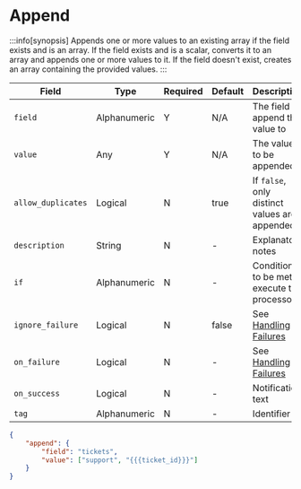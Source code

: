# Append

:::info[synopsis]
Appends one or more values to an existing array if the field exists and is an array. If the field exists and is a scalar, converts it to an array and appends one or more values to it. If the field doesn't exist, creates an array containing the provided values.
:::

|Field|Type|Required|Default|Description|
|---|---|---|---|---|
|`field`|Alphanumeric|Y|N/A|The field to append the value to|
|`value`|Any|Y|N/A|The value to be appended|
|`allow_duplicates`|Logical|N|true|If `false`, only distinct values are appended|
|`description`|String|N|-|Explanatory notes|
|`if`|Alphanumeric|N|-|Condition to be met to execute the processor|
|`ignore_failure`|Logical|N|false|See [Handling Failures](../misc/handling-failures.md)|
|`on_failure`|Logical|N|-|See [Handling Failures](../misc/handling-failures.md)|
|`on_success`|Logical|N|-|Notification text|
|`tag`|Alphanumeric|N|-|Identifier|

```json
{
	"append": {
		"field": "tickets",
		"value": ["support", "{{{ticket_id}}}"]
  	}
}
```
